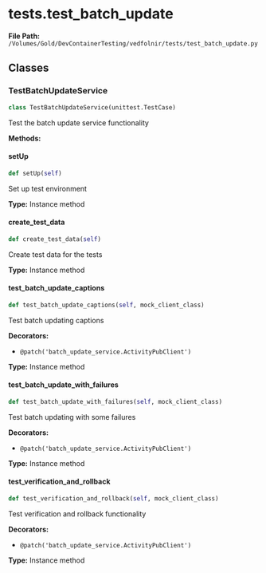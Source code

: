 # tests.test_batch_update

**File Path:** `/Volumes/Gold/DevContainerTesting/vedfolnir/tests/test_batch_update.py`

## Classes

### TestBatchUpdateService

```python
class TestBatchUpdateService(unittest.TestCase)
```

Test the batch update service functionality

**Methods:**

#### setUp

```python
def setUp(self)
```

Set up test environment

**Type:** Instance method

#### create_test_data

```python
def create_test_data(self)
```

Create test data for the tests

**Type:** Instance method

#### test_batch_update_captions

```python
def test_batch_update_captions(self, mock_client_class)
```

Test batch updating captions

**Decorators:**
- `@patch('batch_update_service.ActivityPubClient')`

**Type:** Instance method

#### test_batch_update_with_failures

```python
def test_batch_update_with_failures(self, mock_client_class)
```

Test batch updating with some failures

**Decorators:**
- `@patch('batch_update_service.ActivityPubClient')`

**Type:** Instance method

#### test_verification_and_rollback

```python
def test_verification_and_rollback(self, mock_client_class)
```

Test verification and rollback functionality

**Decorators:**
- `@patch('batch_update_service.ActivityPubClient')`

**Type:** Instance method

